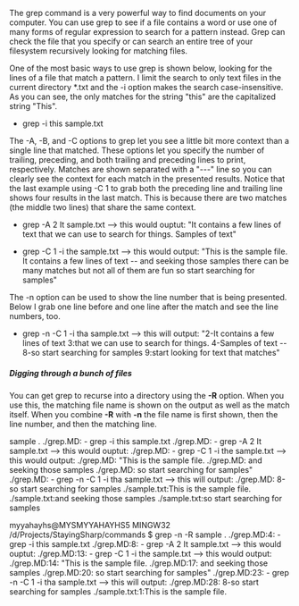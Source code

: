 The grep command is a very powerful way to find documents on your computer. You can use grep to see if a file contains a word or use one of many forms of regular expression to search for a pattern instead. Grep can check the file that you specify or can search an entire tree of your filesystem recursively looking for matching files.

One of the most basic ways to use grep is shown below, looking for the lines of a file that match a pattern. I limit the search to only text files in the current directory *.txt and the -i option makes the search case-insensitive. As you can see, the only matches for the string "this" are the capitalized string "This".
 - grep -i this sample.txt


The -A, -B, and -C options to grep let you see a little bit more context than a single line that matched. These options let you specify the number of trailing, preceding, and both trailing and preceding lines to print, respectively. Matches are shown separated with a "---" line so you can clearly see the context for each match in the presented results. Notice that the last example using -C 1 to grab both the preceding line and trailing line shows four results in the last match. This is because there are two matches (the middle two lines) that share the same context.
 - grep -A 2 It sample.txt --> this would ouptut:
 "It contains a few lines of text
 that we can use to search for things.
 Samples of text"

 - grep -C 1 -i the sample.txt --> this would output:
 "This is the sample file.
 It contains a few lines of text
 --
 and seeking those samples
 there can be many matches
 but not all of them are fun
 so start searching for samples"

The -n option can be used to show the line number that is being presented. Below I grab one line before and one line after the match and see the line numbers, too.
 - grep -n -C 1 -i tha sample.txt --> this will output:
 "2-It contains a few lines of text
 3:that we can use to search for things.
 4-Samples of text
 --
 8-so start searching for samples
 9:start looking for text that matches"


##### Digging through a bunch of files
You can get grep to recurse into a directory using the **-R** option. When you use this, the matching file name is shown on the output as well as the match itself. When you combine **-R** with **-n** the file name is first shown, then the line number, and then the matching line.

 sample .
 ./grep.MD: - grep -i this sample.txt
 ./grep.MD: - grep -A 2 It sample.txt --> this would ouptut:
 ./grep.MD: - grep -C 1 -i the sample.txt --> this would output:
 ./grep.MD: "This is the sample file.
 ./grep.MD: and seeking those samples
 ./grep.MD: so start searching for samples"
 ./grep.MD: - grep -n -C 1 -i tha sample.txt --> this will output:
 ./grep.MD: 8-so start searching for samples
 ./sample.txt:This is the sample file.
 ./sample.txt:and seeking those samples
 ./sample.txt:so start searching for samples

 myyahayhs@MYSMYYAHAYHS5 MINGW32 /d/Projects/StayingSharp/commands
 $ grep -n -R sample .
 ./grep.MD:4: - grep -i this sample.txt
 ./grep.MD:8: - grep -A 2 It sample.txt --> this would ouptut:
 ./grep.MD:13: - grep -C 1 -i the sample.txt --> this would output:
 ./grep.MD:14: "This is the sample file.
 ./grep.MD:17: and seeking those samples
 ./grep.MD:20: so start searching for samples"
 ./grep.MD:23: - grep -n -C 1 -i tha sample.txt --> this will output:
 ./grep.MD:28: 8-so start searching for samples
 ./sample.txt:1:This is the sample file.





